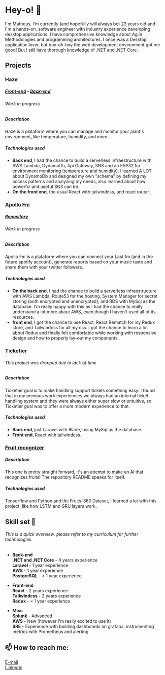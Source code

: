# Hey-o! 👋

I'm Matheus, I'm currently (and hopefully will always be) 23 years old and I'm a hands-on, software engineer with industry experience developing desktop applications. I have comprehensive knowledge about Agile Methodologies and programming architectures. I once was a Desktop application lover, but boy-oh-boy the web development environment got me good! But I still have thorough knowledge of .NET and .NET Core.

## Projects
### Haze
##### [Front-end](https://github.com/MatheusSw/haze-front-end) - [Back-end](https://github.com/MatheusSw/haze-monitoring)
###### _Work in progress_
##### Description
Haze is a plataform where you can manage and monitor your plant's environment, like temperature, humidity, and more.

##### Technologies used
- **Back end**, I had the chance to build a serverless infraestructure with AWS Lambda, DynamoDb, Api Gateway, SNS and an ESP32 for environment monitoring (temperature and humidity). I learned A LOT about DynamoDb and designed my own "schema" by defining my access patterns and analyzing my needs, also learned about how powerful and useful SNS can be.
- **On the front end**, the usual React with tailwindcss, and react router.

### [Apollo Fm](https://apollofm.net/)
##### [Repository](https://github.com/MatheusSw/apollo-fm-frontend)
###### _Work in progress_
##### Description
Apollo Fm is a plataform where you can connect your Last.fm (and in the future spotify account), generate reports based on your music taste and share them with your twitter followers.

##### Technologies used
- **On the back end**, I had the chance to build a serverless infraestructure with AWS Lambda, Route53 for the hosting, System Manager for secret storing (both encrypted and unencrypted), and RDS with MySql as the database. I'm really happy with this as I had the chance to really understand a lot more about AWS, even though I haven't used all of its resources.  
- **front end**, I got the chance to use React, React Rematch for my Redux store, and Tailwindcss for all my css. I got the chance to learn a lot about Redux and finally felt comfortable while working with responsive design and how to properly lay-out my components.

### [Ticketier](https://github.com/MatheusSw/Ticketier)
###### _This project was dropped due to lack of time_
##### Description
Ticketier goal is to make handling support tickets something easy. I found that in my previous work experiencies we always had an internal ticket handling system and they were always either super slow or untuitive, so Ticketier goal was to offer a more modern experience to that.

##### Technologies used
- **Back end**, just Laravel with Blade, using MySql as the database.
- **Front end**, React with tailwindcss.
### [Fruit recognizer](https://github.com/MatheusSw/Fruit-Recognizer)
##### Description
This one is pretty straight forward, it's an attempt to make an AI that recognizes fruits! The repository README speaks for itself.
##### Technologies used
Tensorflow and Python and the Fruits-360 Dataset, I learned a lot with this project, like how LSTM and GRU layers work.

## Skill set 🤖
###### _This is a quick overview, please refer to my curriculum for further technologies._
- **Back-end**\
**.NET and .NET Core** - 4 years experience\
**Laravel** - 1 year experience\
**AWS** - 1 year experience\
**PostgreSQL** - < 1 year experience

- **Front-end**\
**React** - 2 years experience\
**Tailwindcss** - 2 years experience\
**Redux** - < 1 year experience

- **Misc**\
**Splunk** - Advanced\
**AWS** - New (however I'm really excited to use it)\
**SRE** - Experience with building dashboards on grafana, instrumenting metrics with Prometheus and alerting.

## 📫 How to reach me:
[E-mail](mailto:matheussouzaneg@gmail.com)\
[LinkedIn](https://www.linkedin.com/in/matheussouzacs/)
